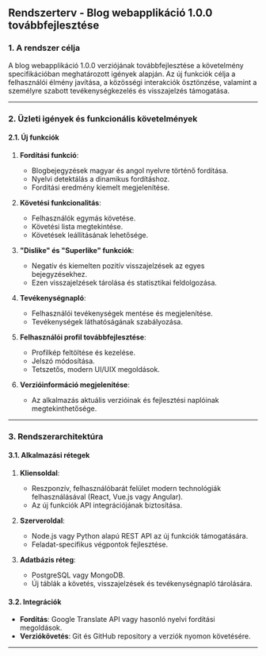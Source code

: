 


## Rendszerterv - Blog webapplikáció 1.0.0 továbbfejlesztése


### 1. A rendszer célja
A blog webapplikáció 1.0.0 verziójának továbbfejlesztése a követelmény specifikációban meghatározott igények alapján. Az új funkciók célja a felhasználói élmény javítása, a közösségi interakciók ösztönzése, valamint a személyre szabott tevékenységkezelés és visszajelzés támogatása.

---

### 2. Üzleti igények és funkcionális követelmények
#### 2.1. Új funkciók
1. **Fordítási funkció**:
   - Blogbejegyzések magyar és angol nyelvre történő fordítása.
   - Nyelvi detektálás a dinamikus fordításhoz.
   - Fordítási eredmény kiemelt megjelenítése.

2. **Követési funkcionalitás**:
   - Felhasználók egymás követése.
   - Követési lista megtekintése.
   - Követések leállításának lehetősége.

3. **"Dislike" és "Superlike" funkciók**:
   - Negatív és kiemelten pozitív visszajelzések az egyes bejegyzésekhez.
   - Ezen visszajelzések tárolása és statisztikai feldolgozása.

4. **Tevékenységnapló**:
   - Felhasználói tevékenységek mentése és megjelenítése.
   - Tevékenységek láthatóságának szabályozása.

5. **Felhasználói profil továbbfejlesztése**:
   - Profilkép feltöltése és kezelése.
   - Jelszó módosítása.
   - Tetszetős, modern UI/UIX megoldások.

6. **Verzióinformáció megjelenítése**:
   - Az alkalmazás aktuális verzióinak és fejlesztési naplóinak megtekinthetősége.

---

### 3. Rendszerarchitektúra
#### 3.1. Alkalmazási rétegek
1. **Kliensoldal**:
   - Reszponzív, felhasználóbarát felület modern technológiák felhasználásával (React, Vue.js vagy Angular).
   - Az új funkciók API integrációjának biztosítása.

2. **Szerveroldal**:
   - Node.js vagy Python alapú REST API az új funkciók támogatására.
   - Feladat-specifikus végpontok fejlesztése.

3. **Adatbázis réteg**:
   - PostgreSQL vagy MongoDB.
   - Új táblák a követés, visszajelzések és tevékenységnapló tárolására.

#### 3.2. Integrációk
- **Fordítás**: Google Translate API vagy hasonló nyelvi fordítási megoldások.
- **Verziókövetés**: Git és GitHub repository a verziók nyomon követésére.

---


